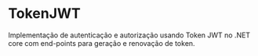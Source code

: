# TokenJWT
Implementação de autenticação e autorização usando Token JWT no .NET core com end-points para geração e renovação de token.
